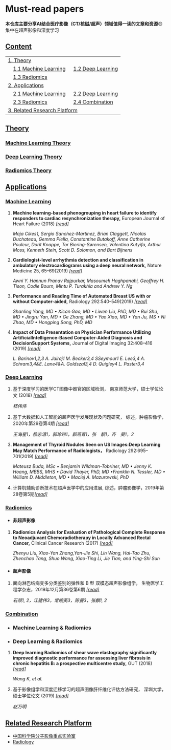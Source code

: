 # Must-read papers
 
**本仓库主要分享AI结合医疗影像（CT/核磁/超声）领域值得一读的文章和资源**:blush:  
集中在超声影像和深度学习

## [Content](#content)

<table>
<tr><td colspan="2"><a href="#theory">1. Theory</a></td></tr> 
<tr>
    <td>&emsp;<a href="#machine-learning-theory">1.1 Machine Learning</a></td>
    <td>&ensp;<a href="#deep-learning-theory">1.2 Deep Learning</a></td>
</tr>
<tr>
    <td>&emsp;<a href="#radiomics-theory">1.3 Radiomics</a></td>
    <td></td>
</tr>
<tr><td colspan="2"><a href="#applications">2. Applications</a></td></tr>
<tr>
    <td>&emsp;<a href="#machine-learning">2.1 Machine Learning</a></td>
    <td>&ensp;<a href="#deep-learning">2.2 Deep Learning</a></td>
</tr>
<tr>
    <td>&emsp;<a href="#radiomics">2.3 Radiomics</a></td>
    <td>&ensp;<a href="#combination">2.4 Combination</a></td>
</tr>
<tr><td colspan="2"><a href="related-research-platform">3. Related Research Platform</a></td></tr>
</table>

## [Theory](#content)  




### [Machine Learning Theory](#content)  




### [Deep Learning Theory](#content)  




### [Radiomics Theory](#content)  




## [Applications](#content)  

### [Machine Learning](#content)  
1. **Machine learning-based phenogrouping in heart failure to identify responders to cardiac resynchronization therapy,**     European Journal of Heart Failure (2018)  [*[read]*](https://github.com/vonpower/Healthcare/blob/main/Applications/Machine%20Learning/2018-Machine%20learning-based%20phenogrouping%20in%20heart%20failure%20to%20identify%20responders%20to%20cardiac%20resynchronization%20therapy.pdf)

    *Maja Cikes1, Sergio Sanchez-Martinez, Brian Claggett, Nicolas Duchateau, Gemma Piella, Constantine Butakoff, Anne Catherine Pouleur, Dorit Knappe, Tor Biering-Sørensen, Valentina Kutyifa, Arthur Moss, Kenneth Stein, Scott D. Solomon, and Bart Bijnens*

1. **Cardiologist-level arrhythmia detection and classification in ambulatory electrocardiograms using a deep neural network,**     Nature Medicine 25, 65–69(2019)  [*[read]*](https://github.com/vonpower/Healthcare/blob/main/Applications/Machine%20Learning/2019-Cardiologist-level%20arrhythmia%20detection%20and%20classification%20in%20ambulatory%20electrocardiograms%20using%20a%20deep%20neural%20network.pdf)

    *Awni Y. Hannun  Pranav Rajpurkar, Masoumeh Haghpanahi, Geoffrey H. Tison, Codie Bourn, Mintu P. Turakhia and Andrew Y. Ng*
    
1. **Performance and Reading Time of Automated Breast US with or without Computer-aided,**   Radiology  292:540–549(2019)  [*[read]*](https://github.com/vonpower/Healthcare/blob/main/Applications/Machine%20Learning/2019-Performance%20and%20Reading%20Time%20of%20Automated%20Breast%20US%20with%20or%20without%20Computer-aided.pdf)

    *Shanling Yang, MD • Xican Gao, MD • Liwen Liu, PhD, MD • Rui Shu, MD • Jingru Yan, MD • Ge Zhang, MD • Yao Xiao, MD • Yan Ju, MS • Ni Zhao, MD • Hongping Song, PhD, MD*
    
1. **Impact of Data Presentation on Physician Performance Utilizing ArtificialIntelligence-Based Computer-Aided Diagnosis and DecisionSupport Systems,**   Journal of Digital Imaging 32:408–416 (2019)  [*[read]*](https://github.com/vonpower/Healthcare/blob/main/Applications/Machine%20Learning/Impact%20of%20Data%20Presentation%20on%20Physician%20Performance%20Utilizing%20ArtificialIntelligence-Based%20Computer-Aided%20Diagnosis%20and%20DecisionSupport%20Systems.pdf)

    *L. Barinov1,2,3 A. Jairaj1 M. Becker3,4 SSeymour1 E. Lee3,4 A. Schram3,4&E. Lane4&A. Goldszal3,4 D. Quigley4 L. Paster3,4*
    
### [Deep Learning](#content)
1. 基于深度学习的医学CT图像中器官的区域检测， 南京师范大学，硕士学位论文 (2018)  [*[read]*](https://github.com/vonpower/Healthcare/blob/main/Applications/Deep%20Learning/%E5%9F%BA%E4%BA%8E%E6%B7%B1%E5%BA%A6%E5%AD%A6%E4%B9%A0%E7%9A%84%E5%8C%BB%E5%AD%A6CT%E5%9B%BE%E5%83%8F%E4%B8%AD%E5%99%A8%E5%AE%98%E7%9A%84%E5%8C%BA%E5%9F%9F%E6%A3%80%E6%B5%8B_%E5%B5%87%E4%BC%9F%E4%BC%9F.pdf)

    *嵇伟伟*
    
1. 基于大数据和人工智能的超声医学发展现状及问题研究， 综述，肿瘤影像学，2020年第29卷第4期 [*[read]*](https://github.com/vonpower/Healthcare/blob/main/Applications/Deep%20Learning/%E5%9F%BA%E4%BA%8E%E5%A4%A7%E6%95%B0%E6%8D%AE%E5%92%8C%E4%BA%BA%E5%B7%A5%E6%99%BA%E8%83%BD%E7%9A%84%E8%B6%85%E5%A3%B0%E5%8C%BB%E5%AD%A6%E5%8F%91%E5%B1%95%E7%8E%B0%E7%8A%B6%E5%8F%8A%E9%97%AE%E9%A2%98%E7%A0%94%E7%A9%B6.pdf)

    *王海星1，杨志清1，郭玲玲1，郭燕青1，张　靓1，齐　昊1，2*
    
1. **Management of Thyroid Nodules Seen on US Images:Deep Learning May Match Performance of Radiologists，**   Radiology  292:695–701(2019) [*[read]*](https://doi.org/10.1148/radiol.2019181343)

    *Mateusz Buda, MSc • Benjamin Wildman-Tobriner, MD • Jenny K. Hoang, MBBS, MHS • David Thayer, PhD, MD •Franklin N. Tessler, MD • William D. Middleton, MD • Maciej A. Mazurowski, PhD*
    
1. 计算机辅助诊断技术在超声医学中的应用进展, 综述，肿瘤影像学，2019年第28卷第5期[*[read]*](/Applications/Deep%20Learning/%E8%AE%A1%E7%AE%97%E6%9C%BA%E8%BE%85%E5%8A%A9%E8%AF%8A%E6%96%AD%E6%8A%80%E6%9C%AF%E5%9C%A8%E8%B6%85%E5%A3%B0%E5%8C%BB%E5%AD%A6%E4%B8%AD%E7%9A%84%E5%BA%94%E7%94%A8%E8%BF%9B%E5%B1%95.pdf)

### [Radiomics](#content)

* #### 非超声影像
1. **Radiomics Analysis for Evaluation of Pathological Complete Response to Neoadjuvant Chemoradiotherapy in Locally Advanced Rectal Cancer,**    Clinical Cancer Research (2017)  [*[read]*](https://github.com/vonpower/Healthcare/blob/main/Applications/Radiomics/%E9%9D%9E%E8%B6%85%E5%A3%B0%E5%BD%B1%E5%83%8F/2017-Radiomics%20Analysis%20for%20Evaluation%20of%20Pathological%20Complete%20Response%20to%20Neoadjuvant%20Chemoradiotherapy%20in%20Locally%20Advanced%20Rectal%20Cancer.pdf)

    *Zhenyu Liu, Xiao-Yan Zhang,Yan-Jie Shi, Lin Wang, Hai-Tao Zhu, Zhenchao Tang, Shuo Wang, Xiao-Ting Li, Jie Tian, and Ying-Shi Sun*

* #### 超声影像
1. 面向淋巴结病变多分类鉴别的弹性和 B 型 双模态超声影像组学， 生物医学工程学杂志，2019年12月第36卷第6期  [*[read]*](https://github.com/vonpower/Healthcare/blob/main/Applications/Radiomics/%E8%B6%85%E5%A3%B0%E5%BD%B1%E5%83%8F/%E9%9D%A2%E5%90%91%E6%B7%8B%E5%B7%B4%E7%BB%93%E7%97%85%E5%8F%98%E5%A4%9A%E5%88%86%E7%B1%BB%E9%89%B4%E5%88%AB%E7%9A%84%E5%BC%B9%E6%80%A7%E5%92%8CB%E5%9E%8B%E5%8F%8C%E6%A8%A1%E6%80%81%E8%B6%85%E5%A3%B0%E5%BD%B1%E5%83%8F%E7%BB%84%E5%AD%A6_%E7%9F%B3%E9%A2%89.pdf)

    *石颉1, 2，江建伟3，常婉英3，陈曼3，张麒1, 2*

### [Combination](#content)

* ### Machine Learning & Radiomics



* ### Deep Learning & Radiomics
1. **Deep learning Radiomics of shear wave elastography significantly improved diagnostic performance for assessing liver fibrosis in chronic hepatitis B: a prospective multicentre study,**  GUT (2018)  [*[read]*](https://github.com/vonpower/Healthcare/blob/main/Applications/Combination/Deep%20Learning%2BRadiomics/2018-GUT-WangKun.pdf)

    *Wang K, et al.*

1. 基于影像组学和深度迁移学习的超声图像肝纤维化评估方法研究， 深圳大学，硕士学位论文 (2019)  [*[read]*](https://github.com/vonpower/Healthcare/blob/main/Applications/Combination/Deep%20Learning%2BRadiomics/%E5%9F%BA%E4%BA%8E%E5%BD%B1%E5%83%8F%E7%BB%84%E5%AD%A6%E5%92%8C%E6%B7%B1%E5%BA%A6%E8%BF%81%E7%A7%BB%E5%AD%A6%E4%B9%A0%E7%9A%84%E8%B6%85%E5%A3%B0%E5%9B%BE%E5%83%8F%E8%82%9D%E7%BA%A4%E7%BB%B4%E5%8C%96%E8%AF%84%E4%BC%B0%E6%96%B9%E6%B3%95%E7%A0%94%E7%A9%B6_%E8%B5%B5%E4%B8%87%E6%98%8E.caj)

    *赵万明*

## [Related Research Platform](#content)
+ [中国科学院分子影像重点实验室](http://www.radiomics.net.cn/blog/3)
+ [Radiology](https://pubs.rsna.org/journal/radiology)
